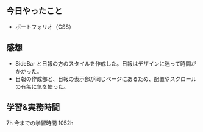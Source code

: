 ## 今日やったこと

- ポートフォリオ（CSS）

## 感想

- SideBar と日報の方のスタイルを作成した。日報はデザインに迷って時間がかかった。
- 日報の作成部と、日報の表示部が同じページにあるため、配置やスクロールの有無に気を使った。

## 学習&実務時間

7h
今までの学習時間 1052h
